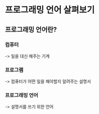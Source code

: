 # 프로그래밍 언어 살펴보기

## 프로그래밍 언어란?

### 컴퓨터 

-> 일을 대신 해주는 기계

### 프로그램

-> 컴퓨터가 어떤 일을 해야할지 알려주는 설명서

### 프로그래밍 언어 

-> 설명서를 쓰기 위한 언어 